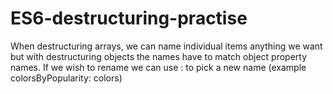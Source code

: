 # ES6-destructuring-practise
When destructuring arrays, we can name individual items anything we want but with destructuring objects the names have to match object property names.
If we wish to rename we can use : to pick a new name
(example colorsByPopularity: colors)
